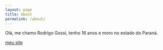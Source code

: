 ```yaml
---
layout: page
title: About
permalink: /about/
---
```


Olá, me chamo Rodrigo Gossi, tenho 16 anos e moro no estado do Paraná.

[meu site](https://rowtigo.com.br)
